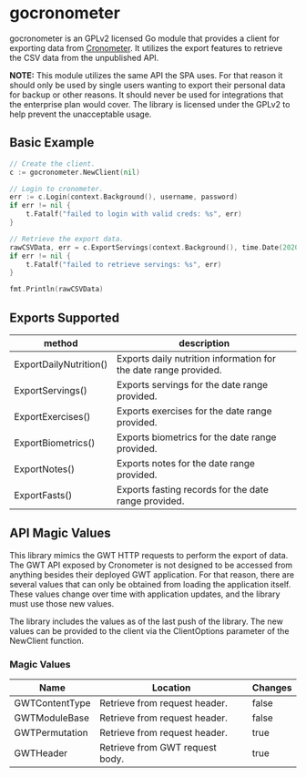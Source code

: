 # gocronometer

gocronometer is an GPLv2 licensed Go module that provides a client for exporting data from
[Cronometer](https://cronometer.com). It utilizes the export features to retrieve the CSV data from the unpublished API.

**NOTE:** This module utilizes the same API the SPA uses. For that reason it should only be used by single users wanting
to export their personal data for backup or other reasons. It should never be used for integrations that the enterprise
plan would cover. The library is licensed under the GPLv2 to help prevent the unacceptable usage.

## Basic Example

```go
// Create the client.
c := gocronometer.NewClient(nil)

// Login to cronometer.
err := c.Login(context.Background(), username, password)
if err != nil {
    t.Fatalf("failed to login with valid creds: %s", err)
}

// Retrieve the export data.
rawCSVData, err = c.ExportServings(context.Background(), time.Date(2020, 06, 01, 0, 0, 0, 0, time.UTC), time.Date(2020, 06, 04, 0, 0, 0, 0, time.UTC))
if err != nil {
    t.Fatalf("failed to retrieve servings: %s", err)
}

fmt.Println(rawCSVData)
```

## Exports Supported

|method|description|
|------|-----------|
|ExportDailyNutrition()|Exports daily nutrition information for the date range provided.|
|ExportServings()|Exports servings for the date range provided.|
|ExportExercises()|Exports exercises for the date range provided.|
|ExportBiometrics()|Exports biometrics for the date range provided.|
|ExportNotes()|Exports notes for the date range provided.|
|ExportFasts()|Exports fasting records for the date range provided.|

## API Magic Values

This library mimics the GWT HTTP requests to perform the export of data. The GWT API exposed by Cronometer is not
designed to be accessed from anything besides their deployed GWT application. For that reason, there are several values
that can only be obtained from loading the application itself. These values change over time with application updates,
and the library must use those new values.

The library includes the values as of the last push of the library. The new values can be provided to the client via
the ClientOptions parameter of the NewClient function.

### Magic Values

|Name|Location|Changes|
|----|------|------|
|GWTContentType|Retrieve from request header.|false|
|GWTModuleBase|Retrieve from request header.|false|
|GWTPermutation|Retrieve from request header.|true|
|GWTHeader|Retrieve from GWT request body.|true|

